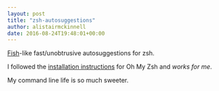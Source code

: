 ```yaml
---
layout: post
title: "zsh-autosuggestions"
author: alistairmckinnell
date: 2016-08-24T19:48:01+00:00
---
```


[Fish](http://fishshell.com/)-like fast/unobtrusive autosuggestions for zsh.

I followed the [installation instructions](https://github.com/zsh-users/zsh-autosuggestions) for Oh My Zsh and *works for me*.

My command line life is so much sweeter.
